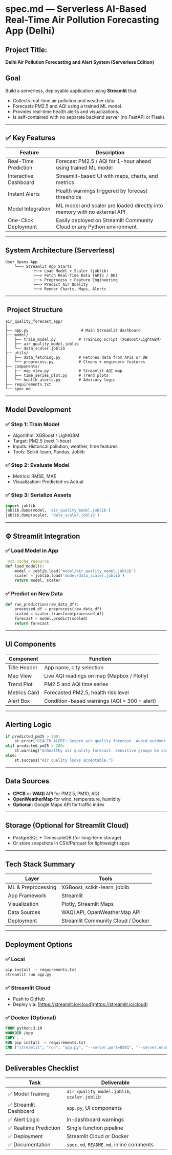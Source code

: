 #  spec.md — Serverless AI-Based Real-Time Air Pollution Forecasting App (Delhi)

##  Project Title:

**Delhi Air Pollution Forecasting and Alert System (Serverless Edition)**

##  Goal

Build a serverless, deployable application using **Streamlit** that:

* Collects real-time air pollution and weather data.
* Forecasts PM2.5 and AQI using a trained ML model.
* Provides real-time health alerts and visualizations.
* Is self-contained with no separate backend server (no FastAPI or Flask).

---

## ✅ Key Features

| Feature               | Description                                                              |
| --------------------- | ------------------------------------------------------------------------ |
| Real-Time Prediction  | Forecast PM2.5 / AQI for 1-hour ahead using trained ML model             |
| Interactive Dashboard | Streamlit-based UI with maps, charts, and metrics                        |
| Instant Alerts        | Health warnings triggered by forecast thresholds                         |
| Model Integration     | ML model and scaler are loaded directly into memory with no external API |
| One-Click Deployment  | Easily deployed on Streamlit Community Cloud or any Python environment   |

---

##  System Architecture (Serverless)

```plaintext
User Opens App
    └──> Streamlit App Starts
            ├──> Load Model + Scaler (joblib)
            ├──> Fetch Real-Time Data (APIs / DB)
            ├──> Preprocess + Feature Engineering
            ├──> Predict Air Quality
            └──> Render Charts, Maps, Alerts
```

---

## ️ Project Structure

```
air_quality_forecast_app/
│
├── app.py                       # Main Streamlit dashboard
├── model/
│   ├── train_model.py          # Training script (XGBoost/LightGBM)
│   ├── air_quality_model.joblib
│   └── data_scaler.joblib
├── utils/
│   ├── data_fetching.py        # Fetches data from APIs or DB
│   └── preprocess.py           # Cleans + engineers features
├── components/
│   ├── map_view.py             # Streamlit AQI map
│   ├── time_series_plot.py     # Trend plots
│   └── health_alerts.py        # Advisory logic
├── requirements.txt
└── spec.md
```

---

##  Model Development

### ✅ Step 1: Train Model

* Algorithm: XGBoost / LightGBM
* Target: PM2.5 (next 1-hour)
* Inputs: Historical pollution, weather, time features
* Tools: Scikit-learn, Pandas, Joblib

### ✅ Step 2: Evaluate Model

* Metrics: RMSE, MAE
* Visualization: Predicted vs Actual

### ✅ Step 3: Serialize Assets

```python
import joblib
joblib.dump(model, 'air_quality_model.joblib')
joblib.dump(scaler, 'data_scaler.joblib')
```

---

## ⚙️ Streamlit Integration

### ✅ Load Model in App

```python
 @st.cache_resource
def load_model():
    model = joblib.load('model/air_quality_model.joblib')
    scaler = joblib.load('model/data_scaler.joblib')
    return model, scaler
```

### ✅ Predict on New Data

```python
def run_prediction(raw_data_df):
    processed_df = preprocess(raw_data_df)
    scaled = scaler.transform(processed_df)
    forecast = model.predict(scaled)
    return forecast
```

---

##  UI Components

| Component    | Function                                     |
| ------------ | -------------------------------------------- |
| Title Header | App name, city selection                     |
| Map View     | Live AQI readings on map (Mapbox / Plotly)   |
| Trend Plot   | PM2.5 and AQI time series                    |
| Metrics Card | Forecasted PM2.5, health risk level          |
| Alert Box    | Condition-based warnings (AQI > 300 = alert) |

---

##  Alerting Logic

```python
if predicted_pm25 > 300:
    st.error("HEALTH ALERT: Severe air quality forecast. Avoid outdoor activity.")
elif predicted_pm25 > 200:
    st.warning("Unhealthy air quality forecast. Sensitive groups be cautious.")
else:
    st.success("Air quality looks acceptable.")
```

---

##  Data Sources

* **CPCB** or **WAQI** API for PM2.5, PM10, AQI
* **OpenWeatherMap** for wind, temperature, humidity
* **Optional:** Google Maps API for traffic index

---

##  Storage (Optional for Streamlit Cloud)

* PostgreSQL + TimescaleDB (for long-term storage)
* Or store snapshots in CSV/Parquet for lightweight apps

---

##  Tech Stack Summary

| Layer              | Tools                              |
| ------------------ | ---------------------------------- |
| ML & Preprocessing | XGBoost, scikit-learn, joblib      |
| App Framework      | Streamlit                          |
| Visualization      | Plotly, Streamlit Maps             |
| Data Sources       | WAQI API, OpenWeatherMap API       |
| Deployment         | Streamlit Community Cloud / Docker |

---

##  Deployment Options

### ✅ Local

```bash
pip install -r requirements.txt
streamlit run app.py
```

### ✅ Streamlit Cloud

* Push to GitHub
* Deploy via: [https://streamlit.io/cloud](https://streamlit.io/cloud)

### ✅ Docker (Optional)

```dockerfile
FROM python:3.10
WORKDIR /app
COPY . .
RUN pip install -r requirements.txt
CMD ["streamlit", "run", "app.py", "--server.port=8501", "--server.enableCORS=false"]
```

---

##  Deliverables Checklist

| Task                  | Deliverable                                 |
| --------------------- | ------------------------------------------- |
| ✅ Model Training      | `air_quality_model.joblib`, `scaler.joblib` |
| ✅ Streamlit Dashboard | `app.py`, UI components                     |
| ✅ Alert Logic         | In-dashboard warnings                       |
| ✅ Realtime Prediction | Single function pipeline                    |
| ✅ Deployment          | Streamlit Cloud or Docker                   |
| ✅ Documentation       | `spec.md`, `README.md`, inline comments     |

